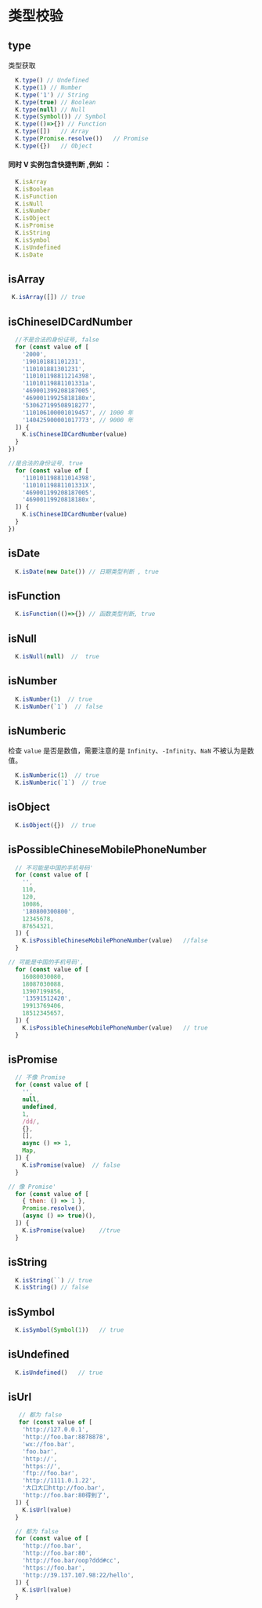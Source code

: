 # 类型校验


## type
类型获取

  ```js
    K.type() // Undefined
    K.type(1) // Number
    K.type('1') // String
    K.type(true) // Boolean
    K.type(null) // Null
    K.type(Symbol()) // Symbol
    K.type(()=>{}) // Function
    K.type([])   // Array
    K.type(Promise.resolve())   // Promise
    K.type({})   // Object

  ```
#### 同时 V 实例包含快捷判断 ,例如 ：
  ```js
    K.isArray
    K.isBoolean
    K.isFunction
    K.isNull
    K.isNumber
    K.isObject
    K.isPromise
    K.isString
    K.isSymbol
    K.isUndefined
    K.isDate
  ```

## isArray
  ```js
   K.isArray([]) // true
  ```
## isChineseIDCardNumber
  ```js
    //不是合法的身份证号, false
    for (const value of [
      '2000',
      '190101881101231',
      '110101881301231',
      '110101198811214398',
      '11010119881101331a',
      '469001399208187005',
      '46900119925818180x',
      '530627199508918277',
      '110106100001019457', // 1000 年
      '140425900001017773', // 9000 年
    ]) {
      K.isChineseIDCardNumber(value)
    }
  })

  //是合法的身份证号, true
    for (const value of [
      '110101198811014398',
      '11010119881101331X',
      '469001199208187005',
      '46900119920818180x',
    ]) {
      K.isChineseIDCardNumber(value)
    }
  })

  ```
## isDate
  ```js
    K.isDate(new Date()) // 日期类型判断 , true
  ```

## isFunction
  ```js
    K.isFunction(()=>{}) // 函数类型判断, true
  ```
## isNull
  ```js
    K.isNull(null)  //  true
  ```
## isNumber
  ```js
    K.isNumber(1)  // true
    K.isNumber(`1`)  // false
  ```
## isNumberic
  检查 `value` 是否是数值，需要注意的是 `Infinity`、`-Infinity`、`NaN` 不被认为是数值。

  ```js
    K.isNumberic(1)  // true
    K.isNumberic(`1`)  // true
  ```
## isObject
  ```js
    K.isObject({})  // true
  ```
## isPossibleChineseMobilePhoneNumber
  ```js
    // 不可能是中国的手机号码'
    for (const value of [
      '',
      110,
      120,
      10086,
      '180800300800',
      12345678,
      87654321,
    ]) {
      K.isPossibleChineseMobilePhoneNumber(value)   //false
    }

  // 可能是中国的手机号码',
    for (const value of [
      16080030080,
      18087030088,
      13907199856,
      '13591512420',
      19913769406,
      18512345657,
    ]) {
      K.isPossibleChineseMobilePhoneNumber(value)   // true
    }
  ```
## isPromise
  ```js
    // 不像 Promise
    for (const value of [
      '',
      null,
      undefined,
      1,
      /dd/,
      {},
      [],
      async () => 1,
      Map,
    ]) {
      K.isPromise(value)  // false
    }

  // 像 Promise'
    for (const value of [
      { then: () => 1 },
      Promise.resolve(),
      (async () => true)(),
    ]) {
      K.isPromise(value)    //true
    }
  ```
## isString
  ```js
    K.isString(``) // true
    K.isString() // false
  ```
## isSymbol
  ```js
    K.isSymbol(Symbol(1))   // true
  ```
## isUndefined
  ```js
    K.isUndefined()   // true
  ```


## isUrl
  ```js
     // 都为 false
     for (const value of [
      'http://127.0.0.1',
      'http://foo.bar:8878878',
      'wx://foo.bar',
      'foo.bar',
      'http://',
      'https://',
      'ftp://foo.bar',
      'http://1111.0.1.22',
      '大口大口http://foo.bar',
      'http://foo.bar:80得到了',
    ]) {
      K.isUrl(value)
    }

    // 都为 false
    for (const value of [
      'http://foo.bar',
      'http://foo.bar:80',
      'http://foo.bar/oop?ddd#cc',
      'https://foo.bar',
      'http://39.137.107.98:22/hello',
    ]) {
      K.isUrl(value)
    }
  ```
